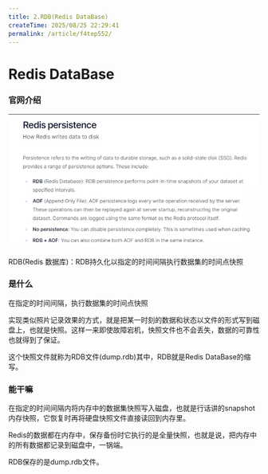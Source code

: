 ```yaml
---
title: 2.RDB(Redis DataBase)
createTime: 2025/08/25 22:29:41
permalink: /article/f4tep552/
---
```

# Redis DataBase

### 官网介绍

![](images/1.Redis持久化.jpg)

RDB(Redis 数据库)：RDB持久化以指定的时间间隔执行数据集的时间点快照

### 是什么

在指定的时间间隔，执行数据集的时间点快照

实现类似照片记录效果的方式，就是把某一时刻的数据和状态以文件的形式写到磁盘上，也就是快照。这样一来即使故障宕机，快照文件也不会丢失，数据的可靠性也就得到了保证。

这个快照文件就称为RDB文件(dump.rdb)其中，RDB就是Redis DataBase的缩写。

### 能干嘛

在指定的时间间隔内将内存中的数据集快照写入磁盘，也就是行话讲的snapshot内存快照，它恢复时再将硬盘快照文件直接读回到内存里。

Redis的数据都在内存中，保存备份时它执行的是全量快照，也就是说，把内存中的所有数据都记录到磁盘中，一锅端。

RDB保存的是dump.rdb文件。










